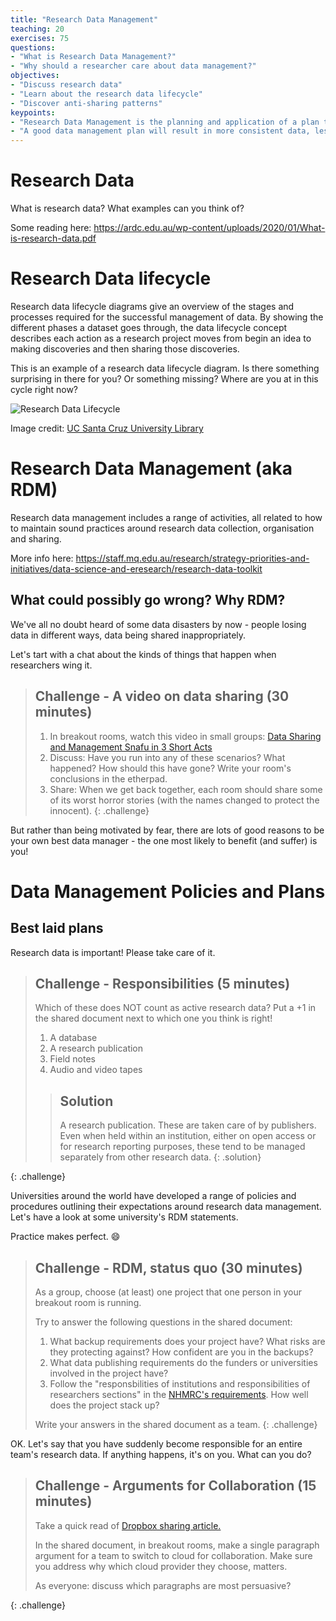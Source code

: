 ```yaml
---
title: "Research Data Management"
teaching: 20
exercises: 75
questions:
- "What is Research Data Management?"
- "Why should a researcher care about data management?"
objectives:
- "Discuss research data"
- "Learn about the research data lifecycle"
- "Discover anti-sharing patterns"
keypoints:
- "Research Data Management is the planning and application of a plan to manage the full data lifecycle, from creation to collection and analysis and then to publication and archiving."
- "A good data management plan will result in more consistent data, less time spent cleaning data, and reusable data that can generate better impact."
---
```


# Research Data

What is research data? What examples can you think of?

Some reading here: https://ardc.edu.au/wp-content/uploads/2020/01/What-is-research-data.pdf

# Research Data lifecycle

Research data lifecycle diagrams give an overview of the stages and processes required for the successful management of data. By showing the different phases a dataset goes through, the data lifecycle concept describes each action as a research project moves from begin an idea to making discoveries and then sharing those discoveries.

This is an example of a research data lifecycle diagram. Is there something surprising in there for you? Or something missing? Where are you at in this cycle right now?

![Research Data Lifecycle](/intro-active-data-management/images/Research_Data_Lifecycle.jpg)

Image credit:
[UC Santa Cruz University Library](https://guides.library.ucsc.edu/datamanagement)

# Research Data Management (aka RDM)

Research data management includes a range of activities, all related to how to maintain sound practices around research data collection, organisation and sharing.

More info here: https://staff.mq.edu.au/research/strategy-priorities-and-initiatives/data-science-and-eresearch/research-data-toolkit

## What could possibly go wrong? Why RDM?

We've all no doubt heard of some data disasters by now - people losing data in different ways, data being shared inappropriately.

Let's tart with a chat about the kinds of things that happen when researchers wing it.

> ## Challenge - A video on data sharing (30 minutes)
>
> 1. In breakout rooms, watch this video in small groups: [Data Sharing and Management Snafu in 3 Short Acts](https://www.youtube.com/watch?v=N2zK3sAtr-4)
> 1. Discuss: Have you run into any of these scenarios? What happened? How should this have gone? Write your room's conclusions in the etherpad.
> 1. Share: When we get back together, each room should share some of its worst horror stories (with the names changed to protect the innocent).
{: .challenge}

 But rather than being motivated by fear, there are lots of good reasons to be your own best data manager - the one most likely to benefit (and suffer) is you!

# Data Management Policies and Plans

## Best laid plans

Research data is important! Please take care of it.

> ## Challenge - Responsibilities (5 minutes)
>
>Which of these does NOT count as active research data? Put a +1 in the shared document next to which one you think is right!
>
> 1. A database
> 1. A research publication
> 1. Field notes
> 1. Audio and video tapes
>
> > ## Solution
> >
> > A research publication. These are taken care of by
publishers. Even when held within
an institution, either on open access or for
research reporting purposes, these tend to be
managed separately from other research data.
> {: .solution}
>
{: .challenge}

Universities around the world have developed a range of policies and procedures outlining their expectations around research data management. Let's have a look at some university's RDM statements.

Practice makes perfect. :smile:

> ## Challenge - RDM, status quo (30 minutes)
>
> As a group, choose (at least) one project that one person in your breakout room is running.
>
> Try to answer the following questions in the shared document:
>
> 1. What backup requirements does your project have? What risks are they protecting against? How confident are you in the backups?
> 1. What data publishing requirements do the funders or universities involved in the project have? 
> 1. Follow the "responsbilities of institutions and responsibilities of researchers sections" in the [NHMRC's requirements](https://www.nhmrc.gov.au/file/14359/download?token=0FwepbdZ). How well does the project stack up? 
>
> Write your answers in the shared document as a team.
{: .challenge}

OK. Let's say that you have suddenly become responsible for an entire team's research data. If anything happens, it's on you. What can you do?


> ## Challenge - Arguments for Collaboration (15 minutes)
>
> Take a quick read of [Dropbox sharing article.](https://www.wired.com/story/dropbox-sharing-data-study-ethics/)
>
> In the shared document, in breakout rooms, make a single paragraph argument for a team to switch to cloud for collaboration. Make sure you address why which cloud provider they choose, matters.
>
> As everyone: discuss which paragraphs are most persuasive?
>
{: .challenge}
